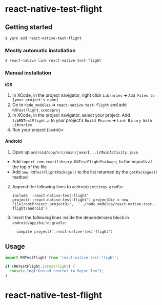 # react-native-test-flight

## Getting started

`$ yarn add react-native-test-flight`

### Mostly automatic installation

`$ react-native link react-native-test-flight`

### Manual installation


#### iOS

1. In XCode, in the project navigator, right click `Libraries` ➜ `Add Files to [your project's name]`
2. Go to `node_modules` ➜ `react-native-test-flight` and add `RNTestFlight.xcodeproj`
3. In XCode, in the project navigator, select your project. Add `libRNTestFlight.a` to your project's `Build Phases` ➜ `Link Binary With Libraries`
4. Run your project (`Cmd+R`)<

#### Android

1. Open up `android/app/src/main/java/[...]/MainActivity.java`
  - Add `import com.reactlibrary.RNTestFlightPackage;` to the imports at the top of the file
  - Add `new RNTestFlightPackage()` to the list returned by the `getPackages()` method
2. Append the following lines to `android/settings.gradle`:
  	```
  	include ':react-native-test-flight'
  	project(':react-native-test-flight').projectDir = new File(rootProject.projectDir, 	'../node_modules/react-native-test-flight/android')
  	```
3. Insert the following lines inside the dependencies block in `android/app/build.gradle`:
  	```
      compile project(':react-native-test-flight')
  	```

## Usage
```javascript
import RNTestFlight from 'react-native-test-flight';

if (RNTestFlight.isTestFlight) {
  console.log("Ground control to Major Tom");
}
```
# react-native-test-flight
